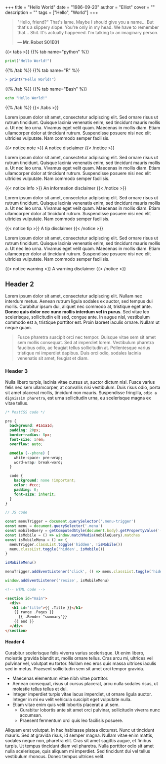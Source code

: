 +++
title = "Hello World"
date = "1986-09-20"
author = "Elliot"
cover = ""
description = ""
tags = ["Hello", "World"]
+++

> "Hello, friend?" That's lame.
> Maybe I should give you a name...
> But that's a slippery slope.
> You're only in my head.
> We have to remember that...
> Shit.
> It's actually happened.
> I'm talking to an imaginary person.
>
> **— Mr. Robot S01E01**

{{< tabs >}}
{{% tab name="python" %}}
```python
print("Hello World!")
```
{{% /tab %}}
{{% tab name="R" %}}
```R
> print("Hello World!")
```
{{% /tab %}}
{{% tab name="Bash" %}}
```Bash
echo "Hello World!"
```
{{% /tab %}}
{{< /tabs >}}

Lorem ipsum dolor sit amet, consectetur adipiscing elit. Sed ornare risus ut
rutrum tincidunt. Quisque lacinia venenatis enim, sed tincidunt mauris mollis
a. Ut nec leo urna. Vivamus eget velit quam. Maecenas in mollis diam. Etiam
ullamcorper dolor at tincidunt rutrum. Suspendisse posuere nisi nec elit
ultricies vulputate. Nam commodo semper facilisis.

{{< notice note >}}
A notice disclaimer
{{< /notice >}}

Lorem ipsum dolor sit amet, consectetur adipiscing elit. Sed ornare risus ut
rutrum tincidunt. Quisque lacinia venenatis enim, sed tincidunt mauris mollis
a. Ut nec leo urna. Vivamus eget velit quam. Maecenas in mollis diam. Etiam
ullamcorper dolor at tincidunt rutrum. Suspendisse posuere nisi nec elit
ultricies vulputate. Nam commodo semper facilisis.

{{< notice info >}}
An information disclaimer
{{< /notice >}}

Lorem ipsum dolor sit amet, consectetur adipiscing elit. Sed ornare risus ut
rutrum tincidunt. Quisque lacinia venenatis enim, sed tincidunt mauris mollis
a. Ut nec leo urna. Vivamus eget velit quam. Maecenas in mollis diam. Etiam
ullamcorper dolor at tincidunt rutrum. Suspendisse posuere nisi nec elit
ultricies vulputate. Nam commodo semper facilisis.

{{< notice tip >}}
A tip disclaimer
{{< /notice >}}

Lorem ipsum dolor sit amet, consectetur adipiscing elit. Sed ornare risus ut
rutrum tincidunt. Quisque lacinia venenatis enim, sed tincidunt mauris mollis
a. Ut nec leo urna. Vivamus eget velit quam. Maecenas in mollis diam. Etiam
ullamcorper dolor at tincidunt rutrum. Suspendisse posuere nisi nec elit
ultricies vulputate. Nam commodo semper facilisis.

{{< notice warning >}}
A warning disclaimer
{{< /notice >}}

## Header 2

Lorem ipsum dolor sit amet, consectetur adipiscing elit. Nullam nec interdum metus. Aenean rutrum ligula sodales ex auctor, sed tempus dui mollis. Curabitur ipsum dui, aliquet nec commodo at, tristique eget ante. **Donec quis dolor nec nunc mollis interdum vel in purus**. Sed vitae leo scelerisque, sollicitudin elit sed, congue ante. In augue nisl, vestibulum commodo est a, tristique porttitor est. Proin laoreet iaculis ornare. Nullam ut neque quam.

> Fusce pharetra suscipit orci nec tempor. Quisque vitae sem sit amet sem mollis consequat. Sed at imperdiet lorem. Vestibulum pharetra faucibus odio, ac feugiat tellus sollicitudin at. Pellentesque varius tristique mi imperdiet dapibus. Duis orci odio, sodales lacinia venenatis sit amet, feugiat et diam.

### Header 3

Nulla libero turpis, lacinia vitae cursus ut, auctor dictum nisl. Fusce varius felis nec sem ullamcorper, at convallis nisi vestibulum. Duis risus odio, porta sit amet placerat mollis, tincidunt non mauris. Suspendisse fringilla, `odio a dignissim pharetra`, est urna sollicitudin urna, eu scelerisque magna ex vitae tellus.

```css
/* PostCSS code */

pre {
  background: #1a1a1d;
  padding: 20px;
  border-radius: 8px;
  font-size: 1rem;
  overflow: auto;

  @media (--phone) {
    white-space: pre-wrap;
    word-wrap: break-word;
  }

  code {
    background: none !important;
    color: #ccc;
    padding: 0;
    font-size: inherit;
  }
}
```

```js
// JS code

const menuTrigger = document.querySelector('.menu-trigger')
const menu = document.querySelector('.menu')
const mobileQuery = getComputedStyle(document.body).getPropertyValue('--phoneWidth')
const isMobile = () => window.matchMedia(mobileQuery).matches
const isMobileMenu = () => {
  menuTrigger.classList.toggle('hidden', !isMobile())
  menu.classList.toggle('hidden', isMobile())
}

isMobileMenu()

menuTrigger.addEventListener('click', () => menu.classList.toggle('hidden'))

window.addEventListener('resize', isMobileMenu)
```

```html
<!-- HTML code -->

<section id="main">
  <div>
   <h1 id="title">{{ .Title }}</h1>
    {{ range .Pages }}
      {{ .Render "summary"}}
    {{ end }}
  </div>
</section>
```

#### Header 4

Curabitur scelerisque felis viverra varius scelerisque. Ut enim libero, molestie gravida blandit at, mollis ornare tellus. Cras arcu mi, ultrices vel pulvinar vel, volutpat eu tortor. Nullam nec eros quis massa ultrices iaculis sed in metus. Praesent sollicitudin sem sit amet orci tempor gravida.

- Maecenas elementum vitae nibh vitae porttitor.
- Aenean consequat, risus ut cursus placerat, arcu nulla sodales risus, ut molestie tellus tellus et dui.
- Integer imperdiet turpis vitae lacus imperdiet, ut ornare ligula auctor. Integer in mi eu velit vehicula suscipit eget vulputate nulla.
- Etiam vitae enim quis velit lobortis placerat a ut sem.
  - Curabitur lobortis ante sit amet orci pulvinar, sollicitudin viverra nunc accumsan.
  - Praesent fermentum orci quis leo facilisis posuere.

Aliquam erat volutpat. In hac habitasse platea dictumst. Nunc ut tincidunt mauris. Sed at gravida risus, id semper magna. Nullam vitae enim mattis, sodales neque non, pharetra elit. Cras sit amet sagittis augue, et finibus turpis. Ut tempus tincidunt diam vel pharetra. Nulla porttitor odio sit amet nulla scelerisque, quis aliquam mi imperdiet. Sed tincidunt dui vel tellus vestibulum rhoncus. Donec tempus ultrices velit.

